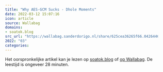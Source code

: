 ```yaml
---
title: "Why AES-GCM Sucks - Dhole Moments"
date: 2022-03-12 15:07:16
icon: article
source: Wallabag
domains:
- soatok.blog
src_url: "https://wallabag.sanderdorigo.nl/share/625cea36265f66.04264464"
2022: "03"
categories:
---
```

Het oorspronkelijke artikel kan je lezen op [soatok.blog](https://soatok.blog/2020/05/13/why-aes-gcm-sucks/) of [op Wallabag](https://wallabag.sanderdorigo.nl/share/625cea36265f66.04264464). De leestijd is ongeveer 28 minuten.